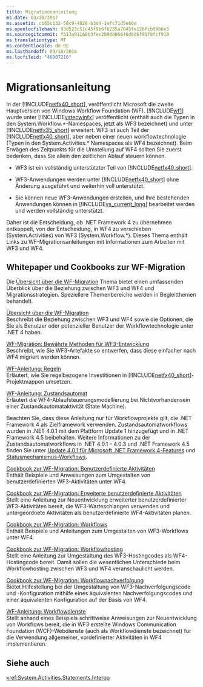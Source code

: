 ```yaml
---
title: Migrationsanleitung
ms.date: 03/30/2017
ms.assetid: cb65c132-58c9-4028-b3d4-1efc71d5e60e
ms.openlocfilehash: 93d523c51c45f9b6f6235a7645fa126fcb09b6e5
ms.sourcegitcommit: f513a91160b3fec289dd06646d0d6f81f8fcf910
ms.translationtype: MT
ms.contentlocale: de-DE
ms.lasthandoff: 09/18/2018
ms.locfileid: "46007216"
---
```

# <a name="migration-guidance"></a>Migrationsanleitung
In der [!INCLUDE[netfx40_short](../../../includes/netfx40-short-md.md)], veröffentlicht Microsoft die zweite Hauptversion von Windows Workflow Foundation (WF). [!INCLUDE[wf1](../../../includes/wf1-md.md)] wurde unter [!INCLUDE[vstecwinfx](../../../includes/vstecwinfx-md.md)] veröffentlicht (enthält auch die Typen in den System.Workflow.*-Namespaces, jetzt als WF3 bezeichnet) und unter [!INCLUDE[netfx35_short](../../../includes/netfx35-short-md.md)] erweitert. WF3 ist auch Teil der [!INCLUDE[netfx40_short](../../../includes/netfx40-short-md.md)], aber neben einer neuen workflowtechnologie (Typen in den System.Activities.\* Namespaces als WF4 bezeichnet). Beim Erwägen des Zeitpunkts für die Umstellung auf WF4 sollten Sie zuerst bedenken, dass Sie allein den zeitlichen Ablauf steuern können.  
  
-   WF3 ist ein vollständig unterstützter Teil von [!INCLUDE[netfx40_short](../../../includes/netfx40-short-md.md)].  
  
-   WF3-Anwendungen werden unter [!INCLUDE[netfx40_short](../../../includes/netfx40-short-md.md)] ohne Änderung ausgeführt und weiterhin voll unterstützt.  
  
-   Sie können neue WF3-Anwendungen erstellen, und Ihre bestehenden Anwendungen können in [!INCLUDE[vs_current_long](../../../includes/vs-current-long-md.md)] bearbeitet werden und werden vollständig unterstützt.  
  
 Daher ist die Entscheidung, ob .NET Framework 4 zu übernehmen entkoppelt, von der Entscheidung, in WF4 zu verschieben (System.Activities) von WF3 (System.Workflow.\*). Dieses Thema enthält Links zu WF-Migrationsanleitungen mit Informationen zum Arbeiten mit WF3 und WF4.  
  
## <a name="wf-migration-whitepapers-and-cookbooks"></a>Whitepaper und Cookbooks zur WF-Migration  
 Die [Übersicht über die WF-Migration](https://go.microsoft.com/fwlink/?LinkId=153873) Thema bietet einen umfassenden Überblick über die Beziehung zwischen WF3 und WF4 und Migrationsstrategien. Speziellere Themenbereiche werden in Begleitthemen behandelt.  
  
 [Übersicht über die WF-Migration](https://go.microsoft.com/fwlink/?LinkId=153873)  
 Beschreibt die Beziehung zwischen WF3 und WF4 sowie die Optionen, die Sie als Benutzer oder potenzieller Benutzer der Workflowtechnologie unter .NET 4 haben.  
  
 [WF-Migration: Bewährte Methoden für WF3-Entwicklung](https://go.microsoft.com/fwlink/?LinkId=153852)  
 Beschreibt, wie Sie WF3-Artefakte so entwerfen, dass diese einfacher nach WF4 migriert werden können.  
  
 [WF-Anleitung: Regeln](https://go.microsoft.com/fwlink/?LinkId=153854)  
 Erläutert, wie Sie regelbezogene Investitionen in [!INCLUDE[netfx40_short](../../../includes/netfx40-short-md.md)]-Projektmappen umsetzen.  
  
 [WF-Anleitung: Zustandsautomat](https://go.microsoft.com/fwlink/?LinkId=153855)  
 Erläutert die WF4-Ablaufsteuerungsmodellierung bei Nichtvorhandensein einer Zustandsautomataktivität (State Machine).  
  
 Beachten Sie, dass diese Anleitung nur für Workflowprojekte gilt, die .NET Framework 4 als Zielframework verwenden. Zustandsautomatworkflows wurden in .NET 4.0.1 mit dem Plattform Update 1 hinzugefügt und in .NET Framework 4.5 beibehalten. Weitere Informationen zu der Zustandsautomatworkflows in .NET 4.0.1 – 4.0.3 und .NET Framework 4.5 finden Sie unter [Update 4.0.1 für Microsoft .NET Framework 4-Features](https://msdn.microsoft.com/library/de3297bd-c3e1-4126-95be-2ed7fe2a98fc) und [Statusmechanismus-Workflows](../../../docs/framework/windows-workflow-foundation/state-machine-workflows.md).  
  
 [Cookbook zur WF-Migration: Benutzerdefinierte Aktivitäten](https://go.microsoft.com/fwlink/?LinkId=153856)  
 Enthält Beispiele und Anweisungen zum Umgestalten von benutzerdefinierten WF3-Aktivitäten unter WF4.  
  
 [Cookbook zur WF-Migration: Erweiterte benutzerdefinierte Aktivitäten](https://go.microsoft.com/fwlink/?LinkId=275560)  
 Stellt eine Anleitung zur Neuentwicklung erweiterter benutzerdefinierter WF3-Aktivitäten bereit, die WF3-Warteschlangen verwenden und untergeordnete Aktivitäten als benutzerdefinierte WF4-Aktivitäten planen.  
  
 [Cookbook zur WF-Migration: Workflows](https://go.microsoft.com/fwlink/?LinkId=153858)  
 Enthält Beispiele und Anleitungen zum Umgestalten von WF3-Workflows unter WF4.  
  
 [Cookbook zur WF-Migration: Workflowhosting](https://go.microsoft.com/fwlink/?LinkId=275561)  
 Stellt eine Anleitung zur Umgestaltung des WF3-Hostingcodes als WF4-Hostingcode bereit. Damit sollen die wesentlichen Unterschiede beim Workflowhosting zwischen WF3 und WF4 veranschaulicht werden.  
  
 [Cookbook zur WF-Migration: Workflownachverfolgung](https://go.microsoft.com/fwlink/?LinkId=275562)  
 Bietet Hilfestellung bei der Umgestaltung von WF3-Nachverfolgungscode und -Konfiguration mithilfe eines äquivalenten Nachverfolgungscodes und einer äquivalenten Konfiguration auf der Basis von WF4.  
  
 [WF-Anleitung: Workflowdienste](https://go.microsoft.com/fwlink/?LinkId=275564)  
 Stellt anhand eines Beispiels schrittweise Anweisungen zur Neuentwicklung von Workflows bereit, die in WF3 erstellte Windows Communication Foundation (WCF)-Webdienste (auch als Workflowdienste bezeichnet) für die Verwendung allgemeiner, vordefinierter Aktivitäten in WF4 implementieren.  
  
## <a name="see-also"></a>Siehe auch  
 <xref:System.Activities.Statements.Interop>
